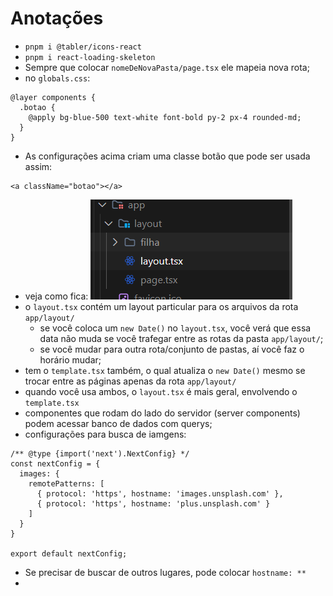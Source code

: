 # Anotações 

- `pnpm i @tabler/icons-react` 
- `pnpm i react-loading-skeleton`
- Sempre que colocar `nomeDeNovaPasta/page.tsx` ele mapeia nova rota;
- no `globals.css`:
```vim
@layer components {
  .botao {
    @apply bg-blue-500 text-white font-bold py-2 px-4 rounded-md;
  }
}
```
- As configurações acima criam uma classe botão que pode ser usada assim:
```vim
<a className="botao"></a>
```
- veja como fica:
![alt text](image.png)
- o `layout.tsx` contém um layout particular para os arquivos da rota 
  `app/layout/` 
  - se você coloca um `new Date()` no `layout.tsx`, você verá que essa
    data não muda se você trafegar entre as rotas da pasta `app/layout/`;
  - se você mudar para outra rota/conjunto de pastas, aí você faz o horário
    mudar;
- tem o `template.tsx` também, o qual atualiza o `new Date()` mesmo se trocar
  entre as páginas apenas da rota `app/layout/`
- quando você usa ambos, o `layout.tsx` é mais geral, envolvendo o `template.tsx`
- componentes que rodam do lado do servidor (server components) podem acessar
  banco de dados com querys;
- configurações para busca de iamgens:
```vim
/** @type {import('next').NextConfig} */
const nextConfig = {
  images: {
    remotePatterns: [
      { protocol: 'https', hostname: 'images.unsplash.com' },
      { protocol: 'https', hostname: 'plus.unsplash.com' }
    ]
  }
}

export default nextConfig;
```
- Se precisar de buscar de outros lugares, pode colocar `hostname: **`
- 
